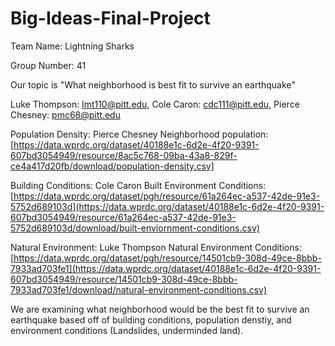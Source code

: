# Big-Ideas-Final-Project
Team Name: Lightning Sharks

Group Number: 41

Our topic is "What neighborhood is best fit to survive an earthquake"

Luke Thompson: lmt110@pitt.edu, Cole Caron: cdc111@pitt.edu, Pierce Chesney: pmc68@pitt.edu

Population Density: Pierce Chesney
Neighborhood population: [https://data.wprdc.org/dataset/40188e1c-6d2e-4f20-9391-607bd3054949/resource/8ac5c768-09ba-43a8-829f-ce4a417d20fb/download/population-density.csv]

Building Conditions: Cole Caron
Built Environment Conditions: [https://data.wprdc.org/dataset/pgh/resource/61a264ec-a537-42de-91e3-5752d689103d](https://data.wprdc.org/dataset/40188e1c-6d2e-4f20-9391-607bd3054949/resource/61a264ec-a537-42de-91e3-5752d689103d/download/built-enviornment-conditions.csv)

Natural Environment: Luke Thompson
Natural Environment Conditions:[https://data.wprdc.org/dataset/pgh/resource/14501cb9-308d-49ce-8bbb-7933ad703fe1](https://data.wprdc.org/dataset/40188e1c-6d2e-4f20-9391-607bd3054949/resource/14501cb9-308d-49ce-8bbb-7933ad703fe1/download/natural-environment-conditions.csv)

We are examining what neighborhood would be the best fit to survive an earthquake based off of building conditions, population denstiy, and environment conditions (Landslides, underminded land). 
